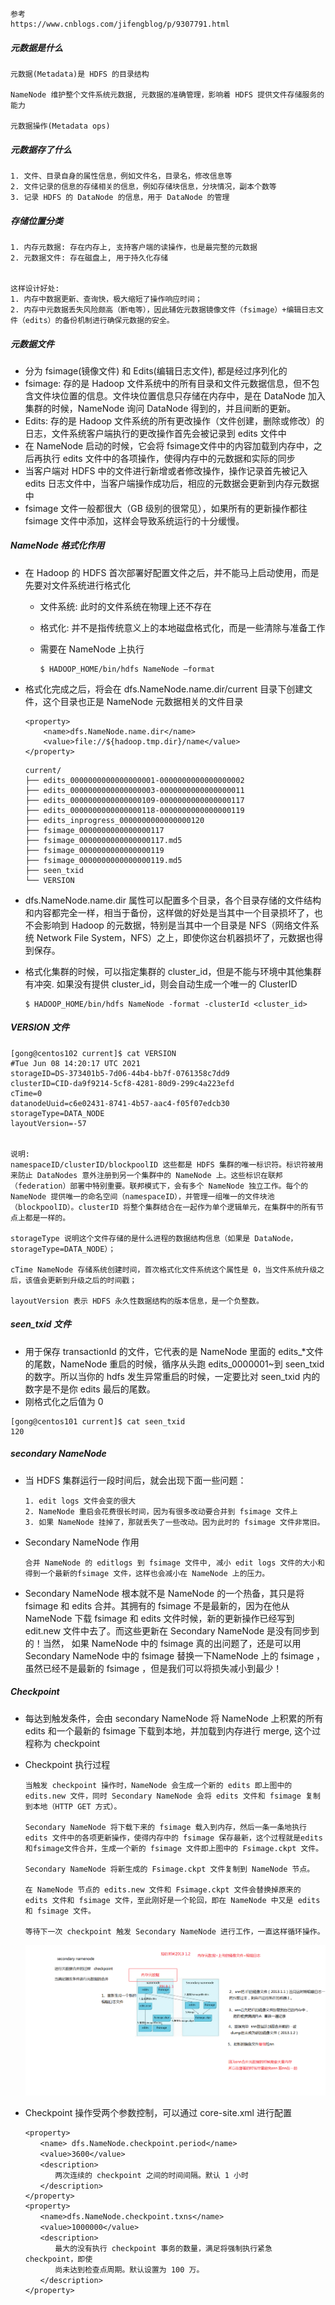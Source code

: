 ```
参考
https://www.cnblogs.com/jifengblog/p/9307791.html
```

##### 元数据是什么

```
元数据(Metadata)是 HDFS 的目录结构

NameNode 维护整个文件系统元数据, 元数据的准确管理，影响着 HDFS 提供文件存储服务的能力

元数据操作(Metadata ops)
```

##### 元数据存了什么

```
1. 文件、目录自身的属性信息，例如文件名，目录名，修改信息等
2. 文件记录的信息的存储相关的信息，例如存储块信息，分块情况，副本个数等
3. 记录 HDFS 的 DataNode 的信息，用于 DataNode 的管理
```

##### 存储位置分类

```
1. 内存元数据: 存在内存上, 支持客户端的读操作，也是最完整的元数据
2. 元数据文件: 存在磁盘上, 用于持久化存储


这样设计好处:
1. 内存中数据更新、查询快，极大缩短了操作响应时间；
2. 内存中元数据丢失风险颇高（断电等），因此辅佐元数据镜像文件（fsimage）+编辑日志文件（edits）的备份机制进行确保元数据的安全。
```

##### 元数据文件

- 分为 fsimage(镜像文件) 和 Edits(编辑日志文件), 都是经过序列化的
- fsimage: 存的是 Hadoop 文件系统中的所有目录和文件元数据信息，但不包含文件块位置的信息。文件块位置信息只存储在内存中，是在 DataNode 加入集群的时候，NameNode 询问 DataNode 得到的，并且间断的更新。
- Edits: 存的是 Hadoop 文件系统的所有更改操作（文件创建，删除或修改）的日志，文件系统客户端执行的更改操作首先会被记录到 edits 文件中
- 在 NameNode 启动的时候，它会将 fsimage文件中的内容加载到内存中，之后再执行 edits 文件中的各项操作，使得内存中的元数据和实际的同步
- 当客户端对 HDFS 中的文件进行新增或者修改操作，操作记录首先被记入 edits 日志文件中，当客户端操作成功后，相应的元数据会更新到内存元数据中
- fsimage 文件一般都很大（GB 级别的很常见），如果所有的更新操作都往 fsimage 文件中添加，这样会导致系统运行的十分缓慢。

##### NameNode 格式化作用

- 在 Hadoop 的 HDFS 首次部署好配置文件之后，并不能马上启动使用，而是先要对文件系统进行格式化

  - 文件系统: 此时的文件系统在物理上还不存在

  - 格式化: 并不是指传统意义上的本地磁盘格式化，而是一些清除与准备工作

  - 需要在 NameNode 上执行

    ```
    $ HADOOP_HOME/bin/hdfs NameNode –format
    ```

- 格式化完成之后，将会在 dfs.NameNode.name.dir/current 目录下创建文件，这个目录也正是 NameNode 元数据相关的文件目录

  ```
  <property>
      <name>dfs.NameNode.name.dir</name>
      <value>file://${hadoop.tmp.dir}/name</value>
  </property>
  ```

  ```
  current/
  ├── edits_0000000000000000001-0000000000000000002
  ├── edits_0000000000000000003-0000000000000000011
  ├── edits_0000000000000000109-0000000000000000117
  ├── edits_0000000000000000118-0000000000000000119
  ├── edits_inprogress_0000000000000000120
  ├── fsimage_0000000000000000117
  ├── fsimage_0000000000000000117.md5
  ├── fsimage_0000000000000000119
  ├── fsimage_0000000000000000119.md5
  ├── seen_txid
  └── VERSION
  ```

- dfs.NameNode.name.dir 属性可以配置多个目录，各个目录存储的文件结构和内容都完全一样，相当于备份，这样做的好处是当其中一个目录损坏了，也不会影响到 Hadoop 的元数据，特别是当其中一个目录是 NFS（网络文件系统 Network File System，NFS）之上，即使你这台机器损坏了，元数据也得到保存。

- 格式化集群的时候，可以指定集群的 cluster_id，但是不能与环境中其他集群有冲突. 如果没有提供 cluster_id，则会自动生成一个唯一的 ClusterID

  ```
  $ HADOOP_HOME/bin/hdfs NameNode -format -clusterId <cluster_id>
  ```

##### VERSION 文件

```
[gong@centos102 current]$ cat VERSION 
#Tue Jun 08 14:20:17 UTC 2021
storageID=DS-373401b5-7d06-44b4-bb7f-0761358c7dd9
clusterID=CID-da9f9214-5cf8-4281-80d9-299c4a223efd
cTime=0
datanodeUuid=c6e02431-8741-4b57-aac4-f05f07edcb30
storageType=DATA_NODE
layoutVersion=-57


说明:
namespaceID/clusterID/blockpoolID 这些都是 HDFS 集群的唯一标识符。标识符被用来防止 DataNodes 意外注册到另一个集群中的 NameNode 上。这些标识在联邦（federation）部署中特别重要。联邦模式下，会有多个 NameNode 独立工作。每个的 NameNode 提供唯一的命名空间（namespaceID），并管理一组唯一的文件块池（blockpoolID）。clusterID 将整个集群结合在一起作为单个逻辑单元，在集群中的所有节点上都是一样的。

storageType 说明这个文件存储的是什么进程的数据结构信息（如果是 DataNode，storageType=DATA_NODE）；

cTime NameNode 存储系统创建时间，首次格式化文件系统这个属性是 0，当文件系统升级之后，该值会更新到升级之后的时间戳；

layoutVersion 表示 HDFS 永久性数据结构的版本信息，是一个负整数。
```

##### seen_txid 文件

- 用于保存 transactionId 的文件，它代表的是 NameNode 里面的 edits_*文件的尾数，NameNode 重启的时候，循序从头跑 edits_0000001~到 seen_txid 的数字。所以当你的 hdfs 发生异常重启的时候，一定要比对 seen_txid 内的数字是不是你 edits 最后的尾数。
- 刚格式化之后值为 0

```
[gong@centos101 current]$ cat seen_txid 
120
```

##### secondary NameNode

- 当 HDFS 集群运行一段时间后，就会出现下面一些问题：

  ```
  1. edit logs 文件会变的很大
  2. NameNode 重启会花费很长时间，因为有很多改动要合并到 fsimage 文件上
  3. 如果 NameNode 挂掉了，那就丢失了一些改动。因为此时的 fsimage 文件非常旧。
  ```

- Secondary NameNode 作用

  ```
  合并 NameNode 的 editlogs 到 fsimage 文件中, 减小 edit logs 文件的大小和得到一个最新的fsimage 文件，这样也会减小在 NameNode 上的压力。
  ```

- Secondary NameNode 根本就不是 NameNode 的一个热备，其只是将 fsimage 和 edits 合并。其拥有的 fsimage 不是最新的，因为在他从 NameNode 下载 fsimage 和 edits 文件时候，新的更新操作已经写到 edit.new 文件中去了。而这些更新在 Secondary NameNode 是没有同步到的！当然， 如果 NameNode 中的 fsimage 真的出问题了，还是可以用Secondary NameNode 中的 fsimage 替换一下NameNode 上的 fsimage ，虽然已经不是最新的 fsimage ，但是我们可以将损失减小到最少！

##### Checkpoint

- 每达到触发条件，会由 secondary NameNode 将 NameNode 上积累的所有 edits 和一个最新的 fsimage 下载到本地，并加载到内存进行 merge, 这个过程称为 checkpoint

- Checkpoint 执行过程

  ```
  当触发 checkpoint 操作时，NameNode 会生成一个新的 edits 即上图中的 edits.new 文件，同时 Secondary NameNode 会将 edits 文件和 fsimage 复制到本地（HTTP GET 方式）。
  
  Secondary NameNode 将下载下来的 fsimage 载入到内存，然后一条一条地执行 edits 文件中的各项更新操作，使得内存中的 fsimage 保存最新，这个过程就是edits 和fsimage文件合并，生成一个新的 fsimage 文件即上图中的 Fsimage.ckpt 文件。
  
  Secondary NameNode 将新生成的 Fsimage.ckpt 文件复制到 NameNode 节点。
  
  在 NameNode 节点的 edits.new 文件和 Fsimage.ckpt 文件会替换掉原来的 edits 文件和 fsimage 文件，至此刚好是一个轮回，即在 NameNode 中又是 edits 和 fsimage 文件。
  
  等待下一次 checkpoint 触发 Secondary NameNode 进行工作，一直这样循环操作。
  ```

  ![Checkpoint过程](../image/Checkpoint过程.png)

- Checkpoint 操作受两个参数控制，可以通过 core-site.xml 进行配置

  ```
  <property>
  　　<name> dfs.NameNode.checkpoint.period</name>
  　　<value>3600</value>
  　　<description>
  　　　　两次连续的 checkpoint 之间的时间间隔。默认 1 小时
  　　</description>
  </property>
  <property>
  　　<name>dfs.NameNode.checkpoint.txns</name>
  　　<value>1000000</value>
  　　<description>
  　　　　最大的没有执行 checkpoint 事务的数量，满足将强制执行紧急 checkpoint，即使
  　　　　尚未达到检查点周期。默认设置为 100 万。
  　　</description>
  </property>
  ```



















